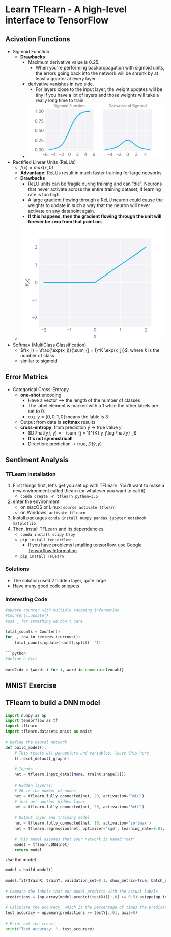 # Learn TFlearn - A high-level interface to TensorFlow

## Acivation Functions

- Sigmoid Function
	- **Drawbacks**
		- Maximum derivative value is 0.25. 
			- When you're performing backpropagation with sigmoid units, the errors going back into the network will be shrunk by at least a quarter at every layer. 
		- derivative vanishes in two side.
			- For layers close to the input layer, the weight updates will be tiny if you have a lot of layers and those weights will take a really long time to train. 
		- ![Figure](sigmoids.png)
- Rectified Linear Units (ReLUs)
	- $f(x) = max(x, 0)$
	- **Advantage:** ReLUs result in much faster training for large networks
	- **Drawbacks**
		- ReLU units can be fragile during training and can “die”. Neurons that never activate across the entire training dataset, if learning rate is too high
		- A large gradient flowing through a ReLU neuron could cause the weights to update in such a way that the neuron will never activate on any datapoint again. 
		- **If this happens, then the gradient flowing through the unit will forever be zero from that point on.**
	- ![Figure](relu.png)
- Softmax (MultiClass Classification)
	- $f(x_i) = \frac{\exp(x_i)}{\sum_{j = 1}^K \exp(x_j)}$, where $k$ is the number of class
	- similar to sigmoid


## Error Metrics

- Categorical Cross-Entropy
	- **one-shot** encoding
		- Have a vector --> the length of the number of classes
		- The label element is marked with a 1 while the other labels are set to 0.
		- e.g. $y = [0, 0, 1, 0]$ means the lable is $3$
	- Output from data is **softmax** results
	- **cross-entropy**: from prediction $\hat{y}$ -> true value $y$
		- $D(\hat{y}, y) = - \sum_{j = 1}^{K} y_j\log \hat{y}_j$
		- **It's not symmstrical!**
		- Direction: prediction -> true, $D(\hat{y}, y)$

## Sentiment Analysis

### TFLearn installation

1. First things first, let's get you set up with TFLearn. You'll want to make a new environment called tflearn (or whatever you want to call it).
	- `conda create -n tflearn python=3.5`
2. enter the environment
	-	on macOS or Linux: `source activate tflearn`
	- on Windows: `activate tflearn`
3. Install packages
	`conda install numpy pandas jupyter notebook matplotlib`
4. Then, install TFLearn and its dependencies.
	- `conda install scipy h5py`
	- `pip install tensorflow`
		- If you have problems isntalling tensorflow, use [Google Tensorflow Information](https://www.tensorflow.org/versions/r0.10/get_started/os_setup#anaconda_installation)
	- `pip install TFLearn`

### Solutions

- The solution used 2 hidden layer, quite large 
- Have many good code snippets 

### Interesting Code

```python
#update counter with multiple incoming information
#Counter().update() 
#use _ for something we don't care

total_counts = Counter()
for _, row in reviews.iterrows():
    total_counts.update(row[0].split(' '))

```python
#define a dict

word2idx = {word: i for i, word in enumerate(vocab)}
```

## MNIST Exercise

## TFlearn to build a DNN model

```python
import numpy as np
import tensorflow as tf
import tflearn
import tflearn.datasets.mnist as mnist

# Define the neural network
def build_model():
    # This resets all parameters and variables, leave this here
    tf.reset_default_graph()
    
    # Inputs
    net = tflearn.input_data([None, trainX.shape[1]])

    # Hidden layer(s)
    # 20 is the number of nodes
    net = tflearn.fully_connected(net, 20, activation='ReLU')
    # just get another hidden layer
    net = tflearn.fully_connected(net, 20, activation='ReLU')

    # Output layer and training model
    net = tflearn.fully_connected(net, 10, activation='softmax')
    net = tflearn.regression(net, optimizer='sgd', learning_rate=0.01, loss='categorical_crossentropy')
    
    # This model assumes that your network is named "net"    
    model = tflearn.DNN(net)
    return model
```

Use the model

```python
model = build_model()

model.fit(trainX, trainY, validation_set=0.1, show_metric=True, batch_size=100, n_epoch=8)

# Compare the labels that our model predicts with the actual labels
predictions = (np.array(model.predict(testX))[:,0] >= 0.5).astype(np.int_)

# Calculate the accuracy, which is the percentage of times the predicated labels matched the actual labels
test_accuracy = np.mean(predictions == testY[:,0], axis=0)

# Print out the result
print("Test accuracy: ", test_accuracy)
```
